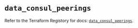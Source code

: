 # `data_consul_peerings`

Refer to the Terraform Registory for docs: [`data_consul_peerings`](https://registry.terraform.io/providers/hashicorp/consul/2.18.0/docs/data-sources/peerings).
